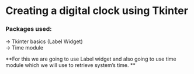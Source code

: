 # Creating a digital clock using Tkinter

### Packages used: 
-> Tkinter basics (Label Widget) <br>
-> Time module <br>

**For this we are going to use Label widget and also going to use time module which we will use to retrieve system’s time. **
